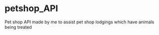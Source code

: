 # petshop_API
Pet shop API  made by me to assist pet shop lodgings which have animals being treated
